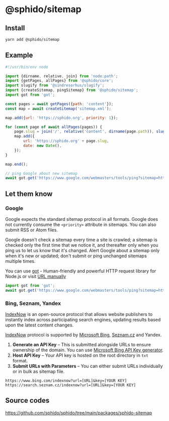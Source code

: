 # @sphido/sitemap

## Install

```bash
yarn add @sphido/sitemap
```

## Example

```javascript
#!/usr/bin/env node

import {dirname, relative, join} from 'node:path';
import {getPages, allPages} from '@sphido/core';
import slugify from '@sindresorhus/slugify';
import {createSitemap, pingSitemap} from '@sphido/sitemap';
import got from 'got';

const pages = await getPages({path: 'content'});
const map = await createSitemap('sitemap.xml');

map.add({url: 'https://sphido.org', priority: 1});

for (const page of await allPages(pages)) {
	page.slug = join('/', relative('content', dirname(page.path)), slugify(page.name) + '.html');
	map.add({
		url: 'https://sphido.org' + page.slug,
		date: new Date(),
	});
}

map.end();

// ping Google about new sitemap
await got.get('https://www.google.com/webmasters/tools/ping?sitemap=https://sphido.org/sitemap.xml');
```

## Let them know

### Google

Google expects the standard sitemap protocol in all formats.
Google does not currently consume the `<priority>` attribute in sitemaps.
You can also submit RSS or Atom files.

Google doesn't check a sitemap every time a site is crawled; a sitemap is checked only
the first time that we notice it, and thereafter only when you ping us to let us know
that it's changed. Alert Google about a sitemap only when it's new or updated;
don't submit or ping unchanged sitemaps multiple times.

You can use [got](https://github.com/sindresorhus/got) - Human-friendly and powerful HTTP request library for Node.js
or visit [URL manually](https://www.google.com/webmasters/tools/ping?sitemap=https://sphido.org/sitemap.xml)

```javascript
import got from 'got';
await got.get('https://www.google.com/webmasters/tools/ping?sitemap=https://sphido.org/sitemap.xml');
```


### Bing, Seznam, Yandex

[IndexNow](https://www.indexnow.org/) is an open-source protocol that allows website publishers to
instantly index across participating search engines, updating results based upon the latest content changes.

[IndexNow](https://www.indexnow.org/) protocol is supported by [Microsoft Bing](https://www.bing.com/indexnow), [Seznam.cz](https://www.seznam.cz/) and Yandex.

1. **Generate an API Key** – This is submitted alongside URLs to ensure ownership of the domain. You can use [Microsoft Bing API Key generator](https://www.bing.com/indexnow).
2. **Host API Key** – Your API key is hosted on the root directory in `txt` format.
3. **Submit URLs with Parameters** – You can either submit URLs individually or in bulk as sitemap file.

```text
https://www.bing.com/indexnow?url=[URL]&key=[YOUR KEY]
https://search.seznam.cz/indexnow?url=[URL]&key=[YOUR KEY]
```

## Source codes

https://github.com/sphido/sphido/tree/main/packages/sphido-sitemap